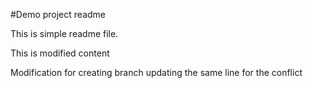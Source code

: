 #Demo project readme

This is simple readme file.


This is modified content

Modification for creating branch 
updating the same line for the conflict  

